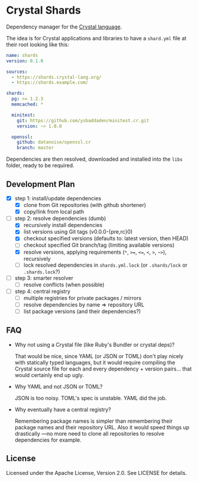 # Crystal Shards

Dependency manager for the [Crystal language](https://crystal-lang.org).

The idea is for Crystal applications and libraries to have a `shard.yml` file
at their root looking like this:

```yaml
name: shards
version: 0.1.0

sources:
  - https://shards.crystal-lang.org/
  - https://shards.example.com/

shards:
  pg: >= 1.2.3
  memcached: *

  minitest:
    git: https://github.com/ysbaddaden/minitest.cr.git
    version: ~> 1.0.0

  openssl:
    github: datanoise/openssl.cr
    branch: master
```

Dependencies are then resolved, downloaded and installed into the `libs` folder,
ready to be required.

## Development Plan

- [x] step 1: install/update dependencies
  - [x] clone from Git repositories (with github shortener)
  - [x] copy/link from local path

- [ ] step 2: resolve dependencies (dumb)
  - [x] recursively install dependencies
  - [x] list versions using Git tags (v0.0.0-{pre,rc}0)
  - [x] checkout specified versions (defaults to: latest version, then HEAD)
  - [ ] checkout specified Git branch/tag (limiting available versions)
  - [x] resolve versions, applying requirements (`*`, `>=`, `<=`, `<`, `>`, `~>`), recursively
  - [ ] lock resolved dependencies in `shards.yml.lock` (or `.shards/lock` or `.shards.lock`?)

- [ ] step 3: smarter resolver
  - [ ] resolve conflicts (when possible)

- [ ] step 4: central registry
  - [ ] multiple registries for private packages / mirrors
  - [ ] resolve dependencies by name => repository URL
  - [ ] list package versions (and their dependencies?)

## FAQ

- Why not using a Crystal file (like Ruby's Bundler or crystal deps)?

  That would be nice, since YAML (or JSON or TOML) don't play nicely with
  statically typed languages, but it would require compiling the Crystal
  source file for each and every dependency + version pairs... that would
  certainly end up ugly.

- Why YAML and not JSON or TOML?

  JSON is too noisy. TOML's spec is unstable. YAML did the job.

- Why eventually have a central registry?

  Remembering package names is simpler than remembering their package names and
  their repository URL. Also it would speed things up drastically —no more need
  to clone all repositories to resolve dependencies for example.

## License

Licensed under the Apache License, Version 2.0. See LICENSE for details.
